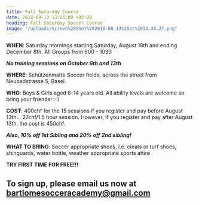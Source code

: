 ```yaml
---
title: Fall Saturday Course
date: 2018-08-13 13:26:00 +02:00
heading: Fall Saturday Soccer Course
image: "/uploads/Screen%20Shot%202018-08-13%20at%2013.38.27.png"
---
```


**WHEN**: Saturday mornings starting Saturday, August 18th and ending December 8th. All Groups from 900 - 1030

***No training sessions on October 6th and 13th***

**WHERE**: Schützenmatte Soccer fields, across the street from Neubadstrasse 5, Basel.

**WHO**: Boys & Girls aged 6-14 years old. All ability levels are welcome so bring your friends! :-)

**COST**: 400chf for the 15 sessions if you register and pay before August 13th... 27chf/1.5 hour session. However, If you register and pay after August 13th, the cost is 450chf.

***Also, 10% off 1st Sibling and 20% off 2nd sibling!***

**WHAT TO BRING**: Soccer appropriate shoes, i.e. cleats or turf shoes, shinguards, water bottle, weather appropriate sports attire

**TRY FIRST TIME FOR FREE!!!**

## To sign up, please email us now at bartlomesocceracademy@gmail.com